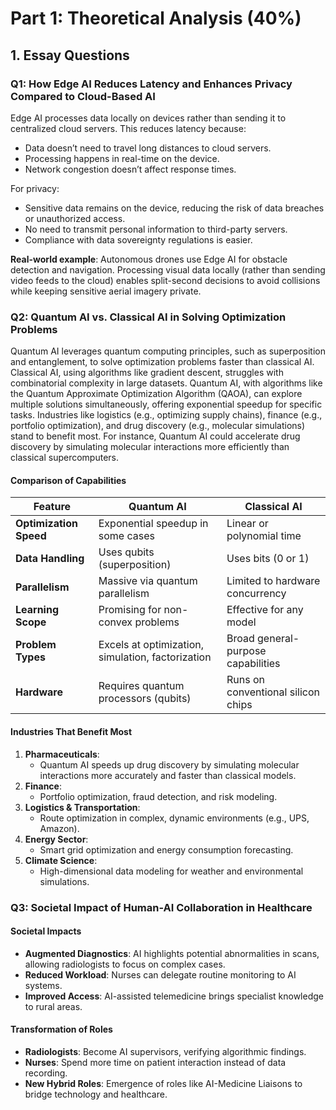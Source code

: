 # Part 1: Theoretical Analysis (40%)

## 1. Essay Questions

### Q1: How Edge AI Reduces Latency and Enhances Privacy Compared to Cloud-Based AI

Edge AI processes data locally on devices rather than sending it to centralized cloud servers. This reduces latency because:

- Data doesn’t need to travel long distances to cloud servers.
- Processing happens in real-time on the device.
- Network congestion doesn’t affect response times.

For privacy:

- Sensitive data remains on the device, reducing the risk of data breaches or unauthorized access.
- No need to transmit personal information to third-party servers.
- Compliance with data sovereignty regulations is easier.

**Real-world example**: Autonomous drones use Edge AI for obstacle detection and navigation. Processing visual data locally (rather than sending video feeds to the cloud) enables split-second decisions to avoid collisions while keeping sensitive aerial imagery private.

### Q2: Quantum AI vs. Classical AI in Solving Optimization Problems

Quantum AI leverages quantum computing principles, such as superposition and entanglement, to solve optimization problems faster than classical AI. Classical AI, using algorithms like gradient descent, struggles with combinatorial complexity in large datasets. Quantum AI, with algorithms like the Quantum Approximate Optimization Algorithm (QAOA), can explore multiple solutions simultaneously, offering exponential speedup for specific tasks. Industries like logistics (e.g., optimizing supply chains), finance (e.g., portfolio optimization), and drug discovery (e.g., molecular simulations) stand to benefit most. For instance, Quantum AI could accelerate drug discovery by simulating molecular interactions more efficiently than classical supercomputers.

#### Comparison of Capabilities

| Feature               | Quantum AI                                      | Classical AI                              |
|-----------------------|------------------------------------------------|-------------------------------------------|
| **Optimization Speed** | Exponential speedup in some cases              | Linear or polynomial time                 |
| **Data Handling**     | Uses qubits (superposition)                    | Uses bits (0 or 1)                        |
| **Parallelism**       | Massive via quantum parallelism                | Limited to hardware concurrency            |
| **Learning Scope**    | Promising for non-convex problems              | Effective for any model                   |
| **Problem Types**     | Excels at optimization, simulation, factorization | Broad general-purpose capabilities         |
| **Hardware**          | Requires quantum processors (qubits)           | Runs on conventional silicon chips        |

#### Industries That Benefit Most

1. **Pharmaceuticals**:
   - Quantum AI speeds up drug discovery by simulating molecular interactions more accurately and faster than classical models.
2. **Finance**:
   - Portfolio optimization, fraud detection, and risk modeling.
3. **Logistics & Transportation**:
   - Route optimization in complex, dynamic environments (e.g., UPS, Amazon).
4. **Energy Sector**:
   - Smart grid optimization and energy consumption forecasting.
5. **Climate Science**:
   - High-dimensional data modeling for weather and environmental simulations.

### Q3: Societal Impact of Human-AI Collaboration in Healthcare

#### Societal Impacts

- **Augmented Diagnostics**: AI highlights potential abnormalities in scans, allowing radiologists to focus on complex cases.
- **Reduced Workload**: Nurses can delegate routine monitoring to AI systems.
- **Improved Access**: AI-assisted telemedicine brings specialist knowledge to rural areas.

#### Transformation of Roles

- **Radiologists**: Become AI supervisors, verifying algorithmic findings.
- **Nurses**: Spend more time on patient interaction instead of data recording.
- **New Hybrid Roles**: Emergence of roles like AI-Medicine Liaisons to bridge technology and healthcare.